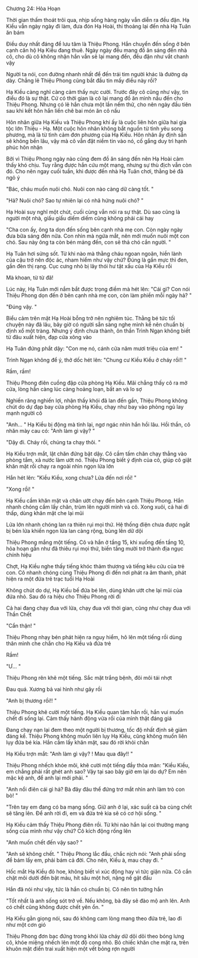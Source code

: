 




Chương 24: Hỏa Hoạn


Thời gian thấm thoát trôi qua, nhịp sống hàng ngày vẫn diễn ra đều đặn. Hạ Kiều vẫn ngày ngày đi làm, đưa đón Hạ Hoài, thi thoảng lại đến nhà Hạ Tuân ăn bám

Điều duy nhất đáng để lưu tâm là Thiệu Phong. Hắn chuyển đến sống ở bên cạnh căn hộ Hạ Kiều đang thuê. Ngày ngày đều mang đồ ăn sáng đến nhà cô, cho dù cô không nhận hắn vẫn sẽ lại mang đến, đều đặn như vắt chanh vậy

Người ta nói, con đường nhanh nhất để đến trái tim người khác là đường dạ dày. Chẳng lẽ Thiệu Phong cũng bắt đầu tin mấy điều này rồi?

Hạ Kiều càng nghĩ càng cảm thấy nực cười. Trước đây cô cũng như vậy, tin điều đó là sự thật. Cứ có thời gian là cô lại mang đồ ăn mình nấu đến cho Thiệu Phong. Nhưng có lẽ hắn chưa một lần nếm thử, cho nên ngày đầu tiên sau khi kết hôn hắn liền chê bai món ăn cô nấu

Hôn nhân giữa Hạ Kiều và Thiệu Phong khi ấy là cuộc liên hôn giữa hai gia tộc lớn Thiệu - Hạ. Một cuộc hôn nhân không bắt nguồn từ tình yêu song phương, mà là từ tình cảm đơn phương của Hạ Kiều. Hôn nhân ấy định sẵn sẽ không bền lâu, vậy mà cô vẫn đặt niềm tin vào nó, cố gắng duy trì hạnh phúc hôn nhận

Bởi vì Thiệu Phong ngày nào cũng đem đồ ăn sáng đến nên Hạ Hoài cảm thấy khó chịu. Tuy rằng được hắn cứu một mạng, nhưng sự thù địch vẫn còn đó. Cho nên ngay cuối tuần, khi được đến nhà Hạ Tuân chơi, thằng bé đã ngỏ ý

"Bác, cháu muốn nuôi chó. Nuôi con nào càng dữ càng tốt. "

"Hả? Nuôi chó? Sao tự nhiên lại có nhã hứng nuôi chó? "

Hạ Hoài suy nghĩ một chút, cuối cùng vẫn nói ra sự thật. Dù sao cũng là người một nhà, giấu giấu diếm diếm cũng không phải cái hay

"Cha con ấy, ông ta dọn đến sống bên cạnh nhà mẹ con. Còn ngày ngày đưa bữa sáng đến nữa. Con nhìn mà ngứa mắt, nên mới muốn nuôi một con chó. Sau này ông ta còn bén mảng đến, con sẽ thả chó cắn người. "

Hạ Tuân hơi sửng sốt. Từ khi nào mà thằng cháu ngoan ngoãn, hiền lành của cậu trở nên độc ác, nham hiểm như vậy chứ? Đúng là gần mực thì đen, gần đèn thị rạng. Cục cưng nhỏ bị lây thói hư tật xấu của Hạ Kiều rồi

Mà khoan, từ từ đã!

Lúc này, Hạ Tuân mới nắm bắt được trọng điềm mà hét lên: "Cái gì? Con nói Thiệu Phong dọn đến ở bên cạnh nhà mẹ con, còn làm phiền mỗi ngày hả? "

"Đúng vậy. "

Biểu cảm trên mặt Hạ Hoài bỗng trở nên nghiêm túc. Thằng bé tức tối chuyện này đã lâu, bây giờ có người sẵn sàng nghe mình kể nên chuẩn bị định xổ một tràng. Nhưng ý định chưa thành, ôn thần Trình Ngạn không biết từ đâu xuất hiện, đạp cửa xông vào

Hạ Tuân đứng phắt dậy: "Con mẹ nó, cánh cửa năm mươi triệu của em! "

Trình Ngạn không để ý, thở dốc hét lên: "Chung cư Kiều Kiều ở cháy rồi!! "





Rầm, rầm!

Thiệu Phong điên cuồng đập cửa phòng Hạ Kiều. Mãi chẳng thấy cô ra mở cửa, lòng hắn càng lúc càng hoảng loạn, bất an và lo sợ

Nghiến răng nghiến lợi, nhận thấy khói đã lan đến gần, Thiệu Phong không chút do dự đạp bay cửa phòng Hạ Kiều, chạy như bay vào phòng ngủ lay mạnh người cô

"Anh... " Hạ Kiều bị động mà tỉnh lại, ngơ ngác nhìn hắn hồi lâu. Hồi thần, cô nhăn mày cau có: "Anh làm gì vậy? "

"Dậy đi. Cháy rồi, chúng ta chạy thôi. "

Hạ Kiều trợn mắt, lật chăn đứng bật dậy. Cô cầm tấm chăn chạy thẳng vào phòng tắm, xả nước làm ướt nó. Thiệu Phong biết ý định của cô, giúp cô giặt khăn mặt rồi chạy ra ngoài nhìn ngọn lửa lớn

Hắn hét lên: "Kiều Kiều, xong chưa? Lửa đến nơi rồi! "

"Xong rồi! "

Hạ Kiều cầm khăn mặt và chăn ướt chạy đến bên cạnh Thiệu Phong. Hắn nhanh chóng cầm lấy chăn, trùm lên người mình và cô. Xong xuôi, cả hai đi thấp, dùng khăn mặt che lại mũi

Lửa lớn nhanh chóng lan ra thiên rụi mọi thứ. Hệ thống điện chưa được ngắt bị bén lửa khiến ngọn lửa lan càng rộng, bùng lên dữ dội

Thiệu Phong mắng một tiếng. Cô và hắn ở tầng 15, khi xuống đến tầng 10, hỏa hoạn gần như đã thiêu rụi mọi thứ, biến tầng mười trở thành địa ngục chính hiệu

Chợt, Hạ Kiều nghe thấy tiếng khóc thảm thương và tiếng kêu cứu của trẻ con. Cô nhanh chóng cùng Thiệu Phong đi đến nơi phát ra âm thanh, phát hiện ra một đứa trẻ trạc tuổi Hạ Hoài

Không chút do dự, Hạ Kiều bế đứa bé lên, dùng khăn ướt che lại mũi của đứa nhỏ. Sau đó ra hiệu cho Thiệu Phong rời đi

Cả hai đang chạy đua với lửa, chạy đua với thời gian, cũng như chạy đua với Thần Chết

"Cẩn thận! "

Thiệu Phong nhạy bén phát hiện ra nguy hiểm, hô lên một tiếng rồi dùng thân mình che chắn cho Hạ Kiều và đứa trẻ

Rầm!

"Ư... "



Thiệu Phong rên khẽ một tiếng. Sắc mặt trắng bệnh, đôi môi tái nhợt

Đau quá. Xương bả vai hình như gãy rồi

"Anh bị thương rồi!! "

Thiệu Phong khẽ cười một tiếng. Hạ Kiều quan tâm hắn rồi, hắn vui muốn chết đi sống lại. Cảm thấy hành động vừa rồi của mình thật đáng giá

Đang chạy nạn lại đem theo một người bị thương, tốc độ nhất định sẽ giảm đáng kể. Thiệu Phong không muốn liên lụy Hạ Kiều, cũng không muốn liên lụy đứa bé kia. Hắn cầm lấy khăn mặt, sau đó rời khỏi chăn

Hạ Kiều trợn mắt: "Anh làm gì vậy? ! Mau qua đây!! "

Thiệu Phong nhếch khóe môi, khẽ cười một tiếng đầy thỏa mãn: "Kiều Kiều, em chẳng phải rất ghét anh sao? Vậy tại sao bây giờ em lại do dự? Em nên mặc kệ anh, để anh lại mới phải. "

"Anh nổi điên cái gì hả? Bà đây đâu thể đứng trơ mắt nhìn anh làm trò con bò! "

"Trên tay em đang có ba mạng sống. Giữ anh ở lại, xác suất cả ba cùng chết sẽ tăng lên. Để anh rời đi, em và đứa trẻ kia sẽ có cơ hội sống. "

Hạ Kiều cảm thấy Thiệu Phong điên rồi. Từ khi nào hắn lại coi thường mạng sống của mình như vậy chứ? Cô kích động rống lên

"Anh muốn chết đến vậy sao? "

"Anh sẽ không chết. " Thiệu Phong lắc đầu, chắc nịch nói: "Anh phải sống để bám lấy em, phải bám cả đời. Cho nên, Kiều à, mau chạy đi. "

Hốc mắt Hạ Kiều đỏ hoe, không biết vì xúc động hay vì tức giận nữa. Cô cắn chặt môi dưới đến bật máu, hít sâu một hơi, nặng nề gật đầu

Hắn đã nói như vậy, tức là hắn có chuẩn bị. Cô nên tin tưởng hắn

"Tốt nhất là anh sống sót trở về. Nếu không, bà đây sẽ đào mộ anh lên. Anh có chết cũng không được chết yên ổn. "

Hạ Kiều gằn giọng nói, sau đó không cam lòng mang theo đứa trẻ, lao đi như một cơn gió

Thiệu Phong đơn bạc đứng trong khói lửa cháy dữ dội dõi theo bóng lưng cô, khóe miệng nhếch lên một độ cong nhỏ. Bỏ chiếc khăn che mặt ra, trên khuôn mặt điển trai xuất hiện một vết bỏng rợn người




